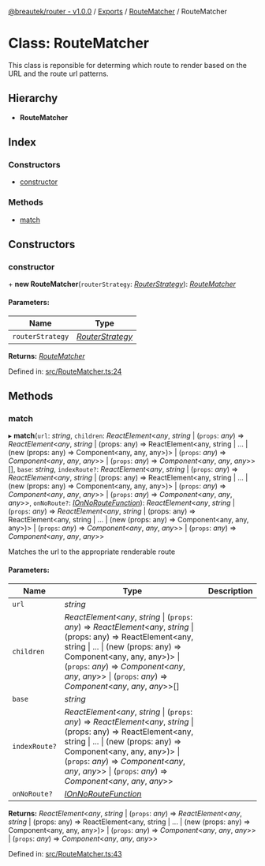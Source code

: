 [@breautek/router - v1.0.0](../README.md) / [Exports](../modules.md) / [RouteMatcher](../modules/routematcher.md) / RouteMatcher

# Class: RouteMatcher

This class is reponsible for determing which route to render
based on the URL and the route url patterns.

## Hierarchy

* **RouteMatcher**

## Index

### Constructors

* [constructor](routematcher.routematcher-1.md#constructor)

### Methods

* [match](routematcher.routematcher-1.md#match)

## Constructors

### constructor

\+ **new RouteMatcher**(`routerStrategy`: [*RouterStrategy*](routerstrategy.routerstrategy-1.md)): [*RouteMatcher*](routematcher.routematcher-1.md)

#### Parameters:

Name | Type |
------ | ------ |
`routerStrategy` | [*RouterStrategy*](routerstrategy.routerstrategy-1.md) |

**Returns:** [*RouteMatcher*](routematcher.routematcher-1.md)

Defined in: [src/RouteMatcher.ts:24](https://github.com/breautek/router/blob/d7a4785/src/RouteMatcher.ts#L24)

## Methods

### match

▸ **match**(`url`: *string*, `children`: *ReactElement*<*any*, *string* \| (`props`: *any*) => *ReactElement*<*any*, *string* \| (props: any) =\> ReactElement<any, string \| ... \| (new (props: any) =\> Component<any, any, any\>)\> \| (`props`: *any*) => *Component*<*any*, *any*, *any*\>\> \| (`props`: *any*) => *Component*<*any*, *any*, *any*\>\>[], `base`: *string*, `indexRoute?`: *ReactElement*<*any*, *string* \| (`props`: *any*) => *ReactElement*<*any*, *string* \| (props: any) =\> ReactElement<any, string \| ... \| (new (props: any) =\> Component<any, any, any\>)\> \| (`props`: *any*) => *Component*<*any*, *any*, *any*\>\> \| (`props`: *any*) => *Component*<*any*, *any*, *any*\>\>, `onNoRoute?`: [*IOnNoRouteFunction*](../interfaces/routematcher.ionnoroutefunction.md)): *ReactElement*<*any*, *string* \| (`props`: *any*) => *ReactElement*<*any*, *string* \| (props: any) =\> ReactElement<any, string \| ... \| (new (props: any) =\> Component<any, any, any\>)\> \| (`props`: *any*) => *Component*<*any*, *any*, *any*\>\> \| (`props`: *any*) => *Component*<*any*, *any*, *any*\>\>

Matches the url to the appropriate renderable route

#### Parameters:

Name | Type | Description |
------ | ------ | ------ |
`url` | *string* |  |
`children` | *ReactElement*<*any*, *string* \| (`props`: *any*) => *ReactElement*<*any*, *string* \| (props: any) =\> ReactElement<any, string \| ... \| (new (props: any) =\> Component<any, any, any\>)\> \| (`props`: *any*) => *Component*<*any*, *any*, *any*\>\> \| (`props`: *any*) => *Component*<*any*, *any*, *any*\>\>[] |  |
`base` | *string* |  |
`indexRoute?` | *ReactElement*<*any*, *string* \| (`props`: *any*) => *ReactElement*<*any*, *string* \| (props: any) =\> ReactElement<any, string \| ... \| (new (props: any) =\> Component<any, any, any\>)\> \| (`props`: *any*) => *Component*<*any*, *any*, *any*\>\> \| (`props`: *any*) => *Component*<*any*, *any*, *any*\>\> |  |
`onNoRoute?` | [*IOnNoRouteFunction*](../interfaces/routematcher.ionnoroutefunction.md) |     |

**Returns:** *ReactElement*<*any*, *string* \| (`props`: *any*) => *ReactElement*<*any*, *string* \| (props: any) =\> ReactElement<any, string \| ... \| (new (props: any) =\> Component<any, any, any\>)\> \| (`props`: *any*) => *Component*<*any*, *any*, *any*\>\> \| (`props`: *any*) => *Component*<*any*, *any*, *any*\>\>

Defined in: [src/RouteMatcher.ts:43](https://github.com/breautek/router/blob/d7a4785/src/RouteMatcher.ts#L43)
